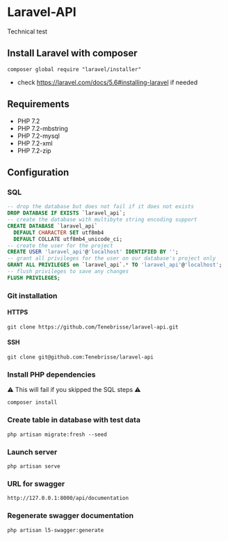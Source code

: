 # Laravel-API

Technical test

## Install Laravel with composer
```shell
composer global require "laravel/installer"
```

* check https://laravel.com/docs/5.6#installing-laravel if needed

## Requirements
* PHP 7.2
* PHP 7.2-mbstring
* PHP 7.2-mysql
* PHP 7.2-xml
* PHP 7.2-zip

## Configuration

### SQL
```sql
-- drop the database but does not fail if it does not exists
DROP DATABASE IF EXISTS `laravel_api`;
-- create the database with multibyte string encoding support
CREATE DATABASE `laravel_api`
  DEFAULT CHARACTER SET utf8mb4
  DEFAULT COLLATE utf8mb4_unicode_ci;
-- create the user for the project
CREATE USER 'laravel_api'@'localhost' IDENTIFIED BY '';
-- grant all privileges for the user on our database's project only
GRANT ALL PRIVILEGES on `laravel_api`.* TO 'laravel_api'@'localhost';
-- flush privileges to save any changes
FLUSH PRIVILEGES;
```

### Git installation

#### HTTPS
```shell
git clone https://github.com/Tenebrisse/laravel-api.git
```

#### SSH
```shell
git clone git@github.com:Tenebrisse/laravel-api
```

### Install PHP dependencies
⚠️ This will fail if you skipped the SQL steps ⚠️
```shell
composer install
```

### Create table in database with test data
```shell
php artisan migrate:fresh --seed
```

### Launch server
```shell
php artisan serve
```

### URL for swagger
```
http://127.0.0.1:8000/api/documentation
```

### Regenerate swagger documentation
```shell
php artisan l5-swagger:generate
```
